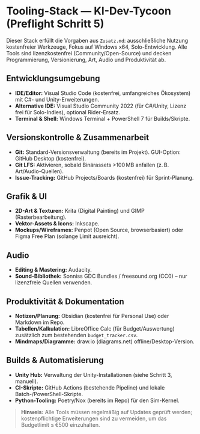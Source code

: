 # Tooling-Stack — KI-Dev-Tycoon (Preflight Schritt 5)

Dieser Stack erfüllt die Vorgaben aus `Zusatz.md`: ausschließliche Nutzung kostenfreier Werkzeuge, Fokus auf Windows x64, Solo-Entwicklung. Alle Tools sind lizenzkostenfrei (Community/Open-Source) und decken Programmierung, Versionierung, Art, Audio und Produktivität ab.

## Entwicklungsumgebung
- **IDE/Editor:** Visual Studio Code (kostenfrei, umfangreiches Ökosystem) mit C#- und Unity-Erweiterungen.
- **Alternative IDE:** Visual Studio Community 2022 (für C#/Unity, Lizenz frei für Solo-Indies), optional Rider-Ersatz.
- **Terminal & Shell:** Windows Terminal + PowerShell 7 für Builds/Skripte.

## Versionskontrolle & Zusammenarbeit
- **Git:** Standard-Versionsverwaltung (bereits im Projekt). GUI-Option: GitHub Desktop (kostenfrei).
- **Git LFS:** Aktivieren, sobald Binärassets >100 MB anfallen (z. B. Art/Audio-Quellen).
- **Issue-Tracking:** GitHub Projects/Boards (kostenfrei) für Sprint-Planung.

## Grafik & UI
- **2D-Art & Texturen:** Krita (Digital Painting) und GIMP (Rasterbearbeitung).
- **Vektor-Assets & Icons:** Inkscape.
- **Mockups/Wireframes:** Penpot (Open Source, browserbasiert) oder Figma Free Plan (solange Limit ausreicht).

## Audio
- **Editing & Mastering:** Audacity.
- **Sound-Bibliothek:** Sonniss GDC Bundles / freesound.org (CC0) – nur lizenzfreie Quellen verwenden.

## Produktivität & Dokumentation
- **Notizen/Planung:** Obsidian (kostenfrei für Personal Use) oder Markdown im Repo.
- **Tabellen/Kalkulation:** LibreOffice Calc (für Budget/Auswertung) zusätzlich zum bestehenden `budget_tracker.csv`.
- **Mindmaps/Diagramme:** draw.io (diagrams.net) offline/Desktop-Version.

## Builds & Automatisierung
- **Unity Hub:** Verwaltung der Unity-Installationen (siehe Schritt 3, manuell).
- **CI-Skripte:** GitHub Actions (bestehende Pipeline) und lokale Batch-/PowerShell-Skripte.
- **Python-Tooling:** Poetry/Nox (bereits im Repo) für den Sim-Kernel.

> **Hinweis:** Alle Tools müssen regelmäßig auf Updates geprüft werden; kostenpflichtige Erweiterungen sind zu vermeiden, um das Budgetlimit ≤ €500 einzuhalten.
